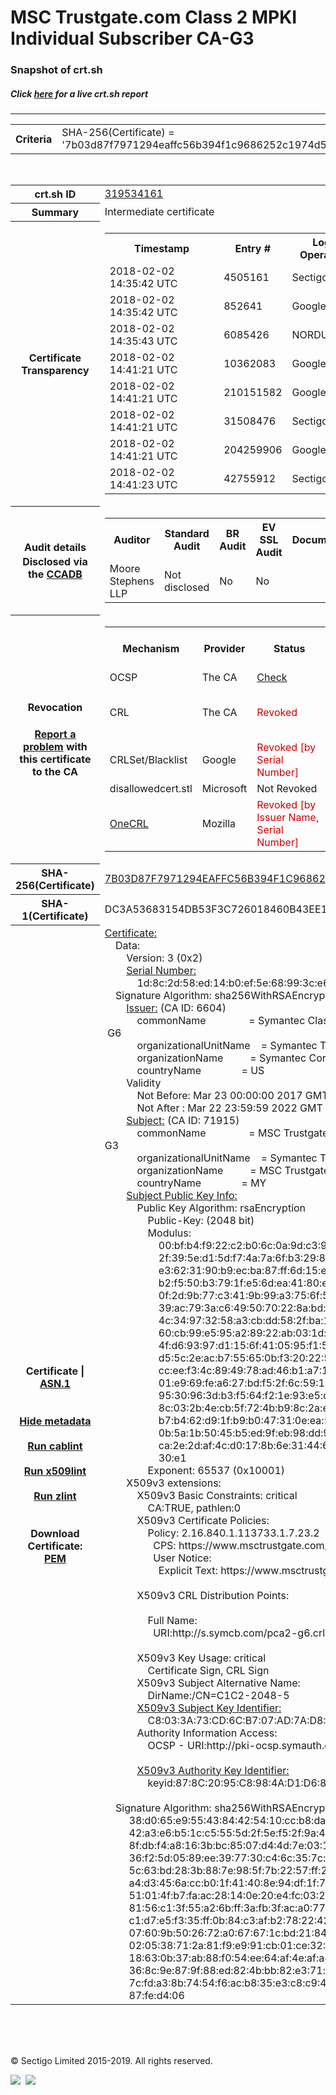 # MSC Trustgate.com Class 2 MPKI Individual Subscriber CA-G3
### Snapshot of crt.sh
##### Click [here](https://crt.sh/?q=7B03D87F7971294EAFFC56B394F1C9686252C1974D586D9EDE7350050400DAE6) for a live crt.sh report

---
<!DOCTYPE HTML PUBLIC "-//W3C//DTD HTML 4.0 Transitional//EN">
<HTML>

<BODY>

<TABLE>
  <TR>
    <TH class="outer">Criteria</TH>
    <TD class="outer">SHA-256(Certificate) = '7b03d87f7971294eaffc56b394f1c9686252c1974d586d9ede7350050400dae6'</TD>
  </TR>
</TABLE>
<BR>
<TABLE>
  <TR>
    <TH class="outer">crt.sh ID</TH>
    <TD class="outer"><A href="?id=319534161">319534161</A></TD>
  </TR>
  <TR>
    <TH class="outer">Summary</TH>
    <TD class="outer">Intermediate certificate</TD>
  </TR>
  <TR>
    <TH class="outer">Certificate<BR>Transparency</TH>
    <TD class="outer">
<TABLE class="options" style="margin-left:0px">
  <TR>
    <TH>Timestamp</TH>
    <TH>Entry #</TH>
    <TH>Log Operator</TH>
    <TH>Log URL</TH>
  </TR>
  <TR>
    <TD>2018-02-02&nbsp; <FONT class="small">14:35:42 UTC</FONT></TD>
    <TD>4505161</TD>
    <TD>Sectigo</TD>
    <TD>https://dodo.ct.comodo.com</TD>
  </TR>
  <TR>
    <TD>2018-02-02&nbsp; <FONT class="small">14:35:42 UTC</FONT></TD>
    <TD>852641</TD>
    <TD>Google</TD>
    <TD>https://ct.googleapis.com/submariner</TD>
  </TR>
  <TR>
    <TD>2018-02-02&nbsp; <FONT class="small">14:35:43 UTC</FONT></TD>
    <TD>6085426</TD>
    <TD>NORDUnet</TD>
    <TD>https://plausible.ct.nordu.net</TD>
  </TR>
  <TR>
    <TD>2018-02-02&nbsp; <FONT class="small">14:41:21 UTC</FONT></TD>
    <TD>10362083</TD>
    <TD>Google</TD>
    <TD>https://ct.googleapis.com/skydiver</TD>
  </TR>
  <TR>
    <TD>2018-02-02&nbsp; <FONT class="small">14:41:21 UTC</FONT></TD>
    <TD>210151582</TD>
    <TD>Google</TD>
    <TD>https://ct.googleapis.com/pilot</TD>
  </TR>
  <TR>
    <TD>2018-02-02&nbsp; <FONT class="small">14:41:21 UTC</FONT></TD>
    <TD>31508476</TD>
    <TD>Sectigo</TD>
    <TD>https://sabre.ct.comodo.com</TD>
  </TR>
  <TR>
    <TD>2018-02-02&nbsp; <FONT class="small">14:41:21 UTC</FONT></TD>
    <TD>204259906</TD>
    <TD>Google</TD>
    <TD>https://ct.googleapis.com/rocketeer</TD>
  </TR>
  <TR>
    <TD>2018-02-02&nbsp; <FONT class="small">14:41:23 UTC</FONT></TD>
    <TD>42755912</TD>
    <TD>Sectigo</TD>
    <TD>https://mammoth.ct.comodo.com</TD>
  </TR>
</TABLE>
    </TD>
  </TR>
  <TR>
    <TH class="outer">Audit details<BR>
      <DIV class="small" style="padding-top:3px">Disclosed via the
        <A href="//ccadb-public.secure.force.com/mozilla/PublicAllIntermediateCerts" target="_blank">CCADB</A></DIV>
    </TH>
    <TD class="outer">
<TABLE class="options" style="margin-left:0px">
  <TR>
    <TH>Auditor</TH>
    <TH>Standard Audit</TH>
    <TH>BR Audit</TH>
    <TH>EV SSL Audit</TH>
    <TH>Documents</TH>
    <TH>CCADB</TH>
    <TH>Root Owner / Certificate</TH>
  </TR>
  <TR>
    <TD style="vertical-align:middle">Moore Stephens LLP</TD>
    <TD>Not disclosed    <TD>No    <TD>No    <TD>
    </TD>
    <TD><A href="//ccadb.force.com/0011J00001DZ0GAQA1" target="_blank">0011J00001DZ0GAQA1</A></TD>
    <TD><A href="/?id=8983601">DigiCert</A></TD>
  </TR>
</TABLE>
    </TD>
  </TR>
  <TR>
    <TH class="outer">Revocation<BR><BR>
      <DIV class="small" style="padding-top:3px"><A href="?id=319534161&opt=problemreporting">Report a problem</A> with<BR>this certificate to the CA</DIV></TH>
    <TD class="outer">
      <TABLE class="options" style="margin-left:0px">
        <TR>
          <TH>Mechanism</TH>
          <TH>Provider</TH>
          <TH>Status</TH>
          <TH>Revocation Date</TH>
          <TH>Last Observed in CRL</TH>
          <TH>Last Checked <SPAN style="color:#CC0000;vertical-align:middle;font-size:70%;font-weight:normal">(Error)</SPAN></TH>
        </TR>
        <TR>
          <TD>OCSP</TD>
          <TD>The CA</TD>
          <TD><A href="?id=319534161&opt=ocsp">Check</A></TD>
          <TD><SPAN style="color:#888888">?</SPAN></TD>
          <TD><SPAN style="color:#888888">n/a</SPAN></TD>
          <TD><SPAN style="color:#888888">?</SPAN></TD>
        </TR>
        <TR>
          <TD>CRL</TD>
          <TD>The CA</TD>
          <TD><SPAN style="color:#CC0000">Revoked</SPAN></TD><TD>2019-03-18&nbsp; <FONT class="small">21:08:23 UTC</FONT></TD><TD>2019-09-25&nbsp; <FONT class="small">00:38:43 UTC</FONT></TD><TD>2019-12-04&nbsp; <FONT class="small">20:05:09 UTC</FONT></TD>
        </TR>
        <TR>
          <TD>CRLSet/Blacklist</TD>
          <TD>Google</TD>
          <TD><SPAN style="color:#CC0000">Revoked [by Serial Number]</SPAN></TD>
          <TD><SPAN style="color:#888888">n/a</SPAN></TD>
          <TD><SPAN style="color:#888888">n/a</SPAN></TD>
          <TD><SPAN style="color:#888888">n/a</SPAN></TD>
        </TR>
        <TR>
          <TD>disallowedcert.stl</TD>
          <TD>Microsoft</TD>
          <TD>Not Revoked</TD>
          <TD><SPAN style="color:#888888">n/a</SPAN></TD>
          <TD><SPAN style="color:#888888">n/a</SPAN></TD>
          <TD><SPAN style="color:#888888">n/a</SPAN></TD>
        </TR>
        <TR>
          <TD><A href="/mozilla-onecrl" target="_blank">OneCRL</A></TD>
          <TD>Mozilla</TD>
          <TD><SPAN style="color:#CC0000">Revoked [by Issuer Name, Serial Number]</SPAN></TD><TD><SPAN style="color:#888888">Unknown</SPAN></TD>
          <TD><SPAN style="color:#888888">n/a</SPAN></TD>
          <TD><SPAN style="color:#888888">n/a</SPAN></TD>
        </TR>
      </TABLE>
    </TD>
  </TR>
  <TR>
    <TH class="outer">SHA-256(Certificate)</TH>
    <TD class="outer"><A href="//censys.io/certificates/7b03d87f7971294eaffc56b394f1c9686252c1974d586d9ede7350050400dae6">7B03D87F7971294EAFFC56B394F1C9686252C1974D586D9EDE7350050400DAE6</A></TD>
  </TR>
  <TR>
    <TH class="outer">SHA-1(Certificate)</TH>
    <TD class="outer">DC3A53683154DB53F3C726018460B43EE15FAD9C</TD>
  </TR>
  <TR>
    <TH class="outer">Certificate | <A href="?asn1=319534161">ASN.1</A>
      <SPAN class="small"><BR>
      <BR><BR><A href="?id=319534161&opt=nometadata">Hide metadata</A>
      <BR><BR><A href="?id=319534161&opt=cablint">Run cablint</A>
      <BR><BR><A href="?id=319534161&opt=x509lint">Run x509lint</A>
      <BR><BR><A href="?id=319534161&opt=zlint">Run zlint</A>
      <BR><BR><BR>Download Certificate: <A href="?d=319534161">PEM</A>
      </SPAN>
    </TH>
    <TD class="text"><A href="?d=319534161">Certificate:</A><BR>&nbsp;&nbsp;&nbsp;&nbsp;Data:<BR>&nbsp;&nbsp;&nbsp;&nbsp;&nbsp;&nbsp;&nbsp;&nbsp;Version:&nbsp;3&nbsp;(0x2)<BR>&nbsp;&nbsp;&nbsp;&nbsp;&nbsp;&nbsp;&nbsp;&nbsp;<A href="?serial=1d8c2d58ed14b0ef5e68993ce64bc7df">Serial&nbsp;Number:</A><BR>&nbsp;&nbsp;&nbsp;&nbsp;&nbsp;&nbsp;&nbsp;&nbsp;&nbsp;&nbsp;&nbsp;&nbsp;1d:8c:2d:58:ed:14:b0:ef:5e:68:99:3c:e6:4b:c7:df<BR>&nbsp;&nbsp;&nbsp;&nbsp;Signature&nbsp;Algorithm:&nbsp;sha256WithRSAEncryption<BR>&nbsp;&nbsp;&nbsp;&nbsp;&nbsp;&nbsp;&nbsp;&nbsp;<A href="?caid=6604">Issuer:</A> <SPAN class="small">(CA ID: 6604)</SPAN><BR>&nbsp;&nbsp;&nbsp;&nbsp;&nbsp;&nbsp;&nbsp;&nbsp;&nbsp;&nbsp;&nbsp;&nbsp;commonName&nbsp;&nbsp;&nbsp;&nbsp;&nbsp;&nbsp;&nbsp;&nbsp;&nbsp;&nbsp;&nbsp;&nbsp;&nbsp;&nbsp;&nbsp;&nbsp;=&nbsp;Symantec&nbsp;Class&nbsp;2&nbsp;Public&nbsp;Primary&nbsp;Certification&nbsp;Authority&nbsp;-&nbsp;G6<BR>&nbsp;&nbsp;&nbsp;&nbsp;&nbsp;&nbsp;&nbsp;&nbsp;&nbsp;&nbsp;&nbsp;&nbsp;organizationalUnitName&nbsp;&nbsp;&nbsp;&nbsp;=&nbsp;Symantec&nbsp;Trust&nbsp;Network<BR>&nbsp;&nbsp;&nbsp;&nbsp;&nbsp;&nbsp;&nbsp;&nbsp;&nbsp;&nbsp;&nbsp;&nbsp;organizationName&nbsp;&nbsp;&nbsp;&nbsp;&nbsp;&nbsp;&nbsp;&nbsp;&nbsp;&nbsp;=&nbsp;Symantec&nbsp;Corporation<BR>&nbsp;&nbsp;&nbsp;&nbsp;&nbsp;&nbsp;&nbsp;&nbsp;&nbsp;&nbsp;&nbsp;&nbsp;countryName&nbsp;&nbsp;&nbsp;&nbsp;&nbsp;&nbsp;&nbsp;&nbsp;&nbsp;&nbsp;&nbsp;&nbsp;&nbsp;&nbsp;&nbsp;=&nbsp;US<BR>&nbsp;&nbsp;&nbsp;&nbsp;&nbsp;&nbsp;&nbsp;&nbsp;Validity<BR>&nbsp;&nbsp;&nbsp;&nbsp;&nbsp;&nbsp;&nbsp;&nbsp;&nbsp;&nbsp;&nbsp;&nbsp;Not&nbsp;Before:&nbsp;Mar&nbsp;23&nbsp;00:00:00&nbsp;2017&nbsp;GMT<BR>&nbsp;&nbsp;&nbsp;&nbsp;&nbsp;&nbsp;&nbsp;&nbsp;&nbsp;&nbsp;&nbsp;&nbsp;Not&nbsp;After&nbsp;:&nbsp;Mar&nbsp;22&nbsp;23:59:59&nbsp;2022&nbsp;GMT<BR>&nbsp;&nbsp;&nbsp;&nbsp;&nbsp;&nbsp;&nbsp;&nbsp;<A href="?caid=71915">Subject:</A> <SPAN class="small">(CA ID: 71915)</SPAN><BR>&nbsp;&nbsp;&nbsp;&nbsp;&nbsp;&nbsp;&nbsp;&nbsp;&nbsp;&nbsp;&nbsp;&nbsp;commonName&nbsp;&nbsp;&nbsp;&nbsp;&nbsp;&nbsp;&nbsp;&nbsp;&nbsp;&nbsp;&nbsp;&nbsp;&nbsp;&nbsp;&nbsp;&nbsp;=&nbsp;MSC&nbsp;Trustgate.com&nbsp;Class&nbsp;2&nbsp;MPKI&nbsp;Individual&nbsp;Subscriber&nbsp;CA-G3<BR>&nbsp;&nbsp;&nbsp;&nbsp;&nbsp;&nbsp;&nbsp;&nbsp;&nbsp;&nbsp;&nbsp;&nbsp;organizationalUnitName&nbsp;&nbsp;&nbsp;&nbsp;=&nbsp;Symantec&nbsp;Trust&nbsp;Network<BR>&nbsp;&nbsp;&nbsp;&nbsp;&nbsp;&nbsp;&nbsp;&nbsp;&nbsp;&nbsp;&nbsp;&nbsp;organizationName&nbsp;&nbsp;&nbsp;&nbsp;&nbsp;&nbsp;&nbsp;&nbsp;&nbsp;&nbsp;=&nbsp;MSC&nbsp;Trustgate.com&nbsp;Sdn.&nbsp;Bhd.<BR>&nbsp;&nbsp;&nbsp;&nbsp;&nbsp;&nbsp;&nbsp;&nbsp;&nbsp;&nbsp;&nbsp;&nbsp;countryName&nbsp;&nbsp;&nbsp;&nbsp;&nbsp;&nbsp;&nbsp;&nbsp;&nbsp;&nbsp;&nbsp;&nbsp;&nbsp;&nbsp;&nbsp;=&nbsp;MY<BR>&nbsp;&nbsp;&nbsp;&nbsp;&nbsp;&nbsp;&nbsp;&nbsp;<A href="?spkisha256=deede77297810994e98a4fbddfc16e822d973aa16e61443a30800f34d69d92fd">Subject&nbsp;Public&nbsp;Key&nbsp;Info:</A><BR>&nbsp;&nbsp;&nbsp;&nbsp;&nbsp;&nbsp;&nbsp;&nbsp;&nbsp;&nbsp;&nbsp;&nbsp;Public&nbsp;Key&nbsp;Algorithm:&nbsp;rsaEncryption<BR>&nbsp;&nbsp;&nbsp;&nbsp;&nbsp;&nbsp;&nbsp;&nbsp;&nbsp;&nbsp;&nbsp;&nbsp;&nbsp;&nbsp;&nbsp;&nbsp;Public-Key:&nbsp;(2048&nbsp;bit)<BR>&nbsp;&nbsp;&nbsp;&nbsp;&nbsp;&nbsp;&nbsp;&nbsp;&nbsp;&nbsp;&nbsp;&nbsp;&nbsp;&nbsp;&nbsp;&nbsp;Modulus:<BR>&nbsp;&nbsp;&nbsp;&nbsp;&nbsp;&nbsp;&nbsp;&nbsp;&nbsp;&nbsp;&nbsp;&nbsp;&nbsp;&nbsp;&nbsp;&nbsp;&nbsp;&nbsp;&nbsp;&nbsp;00:bf:b4:f9:22:c2:b0:6c:0a:9d:c3:9d:b8:c1:6b:<BR>&nbsp;&nbsp;&nbsp;&nbsp;&nbsp;&nbsp;&nbsp;&nbsp;&nbsp;&nbsp;&nbsp;&nbsp;&nbsp;&nbsp;&nbsp;&nbsp;&nbsp;&nbsp;&nbsp;&nbsp;2f:39:5e:d1:5d:f7:4a:7a:6f:b3:29:8b:67:9b:50:<BR>&nbsp;&nbsp;&nbsp;&nbsp;&nbsp;&nbsp;&nbsp;&nbsp;&nbsp;&nbsp;&nbsp;&nbsp;&nbsp;&nbsp;&nbsp;&nbsp;&nbsp;&nbsp;&nbsp;&nbsp;e3:62:31:90:b9:ec:ba:87:ff:6d:15:ed:c0:ba:c2:<BR>&nbsp;&nbsp;&nbsp;&nbsp;&nbsp;&nbsp;&nbsp;&nbsp;&nbsp;&nbsp;&nbsp;&nbsp;&nbsp;&nbsp;&nbsp;&nbsp;&nbsp;&nbsp;&nbsp;&nbsp;b2:f5:50:b3:79:1f:e5:6d:ea:41:80:e1:51:ee:a0:<BR>&nbsp;&nbsp;&nbsp;&nbsp;&nbsp;&nbsp;&nbsp;&nbsp;&nbsp;&nbsp;&nbsp;&nbsp;&nbsp;&nbsp;&nbsp;&nbsp;&nbsp;&nbsp;&nbsp;&nbsp;0f:2d:9b:77:c3:41:9b:99:a3:75:6f:52:54:6b:20:<BR>&nbsp;&nbsp;&nbsp;&nbsp;&nbsp;&nbsp;&nbsp;&nbsp;&nbsp;&nbsp;&nbsp;&nbsp;&nbsp;&nbsp;&nbsp;&nbsp;&nbsp;&nbsp;&nbsp;&nbsp;39:ac:79:3a:c6:49:50:70:22:8a:bd:32:c5:bd:27:<BR>&nbsp;&nbsp;&nbsp;&nbsp;&nbsp;&nbsp;&nbsp;&nbsp;&nbsp;&nbsp;&nbsp;&nbsp;&nbsp;&nbsp;&nbsp;&nbsp;&nbsp;&nbsp;&nbsp;&nbsp;4c:34:97:32:58:a3:cb:dd:58:2f:ba:17:07:8c:5c:<BR>&nbsp;&nbsp;&nbsp;&nbsp;&nbsp;&nbsp;&nbsp;&nbsp;&nbsp;&nbsp;&nbsp;&nbsp;&nbsp;&nbsp;&nbsp;&nbsp;&nbsp;&nbsp;&nbsp;&nbsp;60:cb:99:e5:95:a2:89:22:ab:03:1d:92:40:bc:a4:<BR>&nbsp;&nbsp;&nbsp;&nbsp;&nbsp;&nbsp;&nbsp;&nbsp;&nbsp;&nbsp;&nbsp;&nbsp;&nbsp;&nbsp;&nbsp;&nbsp;&nbsp;&nbsp;&nbsp;&nbsp;4f:d6:93:97:d1:15:6f:41:05:95:f1:51:fc:7e:4a:<BR>&nbsp;&nbsp;&nbsp;&nbsp;&nbsp;&nbsp;&nbsp;&nbsp;&nbsp;&nbsp;&nbsp;&nbsp;&nbsp;&nbsp;&nbsp;&nbsp;&nbsp;&nbsp;&nbsp;&nbsp;d5:5c:2e:ac:b7:55:65:0b:f3:20:22:51:22:6c:0f:<BR>&nbsp;&nbsp;&nbsp;&nbsp;&nbsp;&nbsp;&nbsp;&nbsp;&nbsp;&nbsp;&nbsp;&nbsp;&nbsp;&nbsp;&nbsp;&nbsp;&nbsp;&nbsp;&nbsp;&nbsp;cc:ee:f3:4c:89:49:78:ad:46:b1:a7:1f:b3:49:ab:<BR>&nbsp;&nbsp;&nbsp;&nbsp;&nbsp;&nbsp;&nbsp;&nbsp;&nbsp;&nbsp;&nbsp;&nbsp;&nbsp;&nbsp;&nbsp;&nbsp;&nbsp;&nbsp;&nbsp;&nbsp;01:e9:69:fe:a6:27:bd:f5:2f:6c:59:19:66:0c:d7:<BR>&nbsp;&nbsp;&nbsp;&nbsp;&nbsp;&nbsp;&nbsp;&nbsp;&nbsp;&nbsp;&nbsp;&nbsp;&nbsp;&nbsp;&nbsp;&nbsp;&nbsp;&nbsp;&nbsp;&nbsp;95:30:96:3d:b3:f5:64:f2:1e:93:e5:d0:85:c7:87:<BR>&nbsp;&nbsp;&nbsp;&nbsp;&nbsp;&nbsp;&nbsp;&nbsp;&nbsp;&nbsp;&nbsp;&nbsp;&nbsp;&nbsp;&nbsp;&nbsp;&nbsp;&nbsp;&nbsp;&nbsp;8c:03:2b:4e:cb:5f:72:4b:b9:8c:2a:e7:3c:4f:af:<BR>&nbsp;&nbsp;&nbsp;&nbsp;&nbsp;&nbsp;&nbsp;&nbsp;&nbsp;&nbsp;&nbsp;&nbsp;&nbsp;&nbsp;&nbsp;&nbsp;&nbsp;&nbsp;&nbsp;&nbsp;b7:b4:62:d9:1f:b9:b0:47:31:0e:ea:5f:cb:3d:10:<BR>&nbsp;&nbsp;&nbsp;&nbsp;&nbsp;&nbsp;&nbsp;&nbsp;&nbsp;&nbsp;&nbsp;&nbsp;&nbsp;&nbsp;&nbsp;&nbsp;&nbsp;&nbsp;&nbsp;&nbsp;0b:5a:1b:50:45:b5:ed:9f:eb:98:dd:9e:9d:39:be:<BR>&nbsp;&nbsp;&nbsp;&nbsp;&nbsp;&nbsp;&nbsp;&nbsp;&nbsp;&nbsp;&nbsp;&nbsp;&nbsp;&nbsp;&nbsp;&nbsp;&nbsp;&nbsp;&nbsp;&nbsp;ca:2e:2d:af:4c:d0:17:8b:6e:31:44:69:be:6c:0f:<BR>&nbsp;&nbsp;&nbsp;&nbsp;&nbsp;&nbsp;&nbsp;&nbsp;&nbsp;&nbsp;&nbsp;&nbsp;&nbsp;&nbsp;&nbsp;&nbsp;&nbsp;&nbsp;&nbsp;&nbsp;30:e1<BR>&nbsp;&nbsp;&nbsp;&nbsp;&nbsp;&nbsp;&nbsp;&nbsp;&nbsp;&nbsp;&nbsp;&nbsp;&nbsp;&nbsp;&nbsp;&nbsp;Exponent:&nbsp;65537&nbsp;(0x10001)<BR>&nbsp;&nbsp;&nbsp;&nbsp;&nbsp;&nbsp;&nbsp;&nbsp;X509v3&nbsp;extensions:<BR>&nbsp;&nbsp;&nbsp;&nbsp;&nbsp;&nbsp;&nbsp;&nbsp;&nbsp;&nbsp;&nbsp;&nbsp;X509v3&nbsp;Basic&nbsp;Constraints:&nbsp;critical<BR>&nbsp;&nbsp;&nbsp;&nbsp;&nbsp;&nbsp;&nbsp;&nbsp;&nbsp;&nbsp;&nbsp;&nbsp;&nbsp;&nbsp;&nbsp;&nbsp;CA:TRUE,&nbsp;pathlen:0<BR>&nbsp;&nbsp;&nbsp;&nbsp;&nbsp;&nbsp;&nbsp;&nbsp;&nbsp;&nbsp;&nbsp;&nbsp;X509v3&nbsp;Certificate&nbsp;Policies:&nbsp;<BR>&nbsp;&nbsp;&nbsp;&nbsp;&nbsp;&nbsp;&nbsp;&nbsp;&nbsp;&nbsp;&nbsp;&nbsp;&nbsp;&nbsp;&nbsp;&nbsp;Policy:&nbsp;2.16.840.1.113733.1.7.23.2<BR>&nbsp;&nbsp;&nbsp;&nbsp;&nbsp;&nbsp;&nbsp;&nbsp;&nbsp;&nbsp;&nbsp;&nbsp;&nbsp;&nbsp;&nbsp;&nbsp;&nbsp;&nbsp;CPS:&nbsp;https://www.msctrustgate.com/cps<BR>&nbsp;&nbsp;&nbsp;&nbsp;&nbsp;&nbsp;&nbsp;&nbsp;&nbsp;&nbsp;&nbsp;&nbsp;&nbsp;&nbsp;&nbsp;&nbsp;&nbsp;&nbsp;User&nbsp;Notice:<BR>&nbsp;&nbsp;&nbsp;&nbsp;&nbsp;&nbsp;&nbsp;&nbsp;&nbsp;&nbsp;&nbsp;&nbsp;&nbsp;&nbsp;&nbsp;&nbsp;&nbsp;&nbsp;&nbsp;&nbsp;Explicit&nbsp;Text:&nbsp;https://www.msctrustgate.com/rpa<BR><BR>&nbsp;&nbsp;&nbsp;&nbsp;&nbsp;&nbsp;&nbsp;&nbsp;&nbsp;&nbsp;&nbsp;&nbsp;X509v3&nbsp;CRL&nbsp;Distribution&nbsp;Points:&nbsp;<BR><BR>&nbsp;&nbsp;&nbsp;&nbsp;&nbsp;&nbsp;&nbsp;&nbsp;&nbsp;&nbsp;&nbsp;&nbsp;&nbsp;&nbsp;&nbsp;&nbsp;Full&nbsp;Name:<BR>&nbsp;&nbsp;&nbsp;&nbsp;&nbsp;&nbsp;&nbsp;&nbsp;&nbsp;&nbsp;&nbsp;&nbsp;&nbsp;&nbsp;&nbsp;&nbsp;&nbsp;&nbsp;URI:http://s.symcb.com/pca2-g6.crl<BR><BR>&nbsp;&nbsp;&nbsp;&nbsp;&nbsp;&nbsp;&nbsp;&nbsp;&nbsp;&nbsp;&nbsp;&nbsp;X509v3&nbsp;Key&nbsp;Usage:&nbsp;critical<BR>&nbsp;&nbsp;&nbsp;&nbsp;&nbsp;&nbsp;&nbsp;&nbsp;&nbsp;&nbsp;&nbsp;&nbsp;&nbsp;&nbsp;&nbsp;&nbsp;Certificate&nbsp;Sign,&nbsp;CRL&nbsp;Sign<BR>&nbsp;&nbsp;&nbsp;&nbsp;&nbsp;&nbsp;&nbsp;&nbsp;&nbsp;&nbsp;&nbsp;&nbsp;X509v3&nbsp;Subject&nbsp;Alternative&nbsp;Name:&nbsp;<BR>&nbsp;&nbsp;&nbsp;&nbsp;&nbsp;&nbsp;&nbsp;&nbsp;&nbsp;&nbsp;&nbsp;&nbsp;&nbsp;&nbsp;&nbsp;&nbsp;DirName:/CN=C1C2-2048-5<BR>&nbsp;&nbsp;&nbsp;&nbsp;&nbsp;&nbsp;&nbsp;&nbsp;&nbsp;&nbsp;&nbsp;&nbsp;<A href="?ski=c8033a73cd6cb707ad7ad8cca19c06491af14b60">X509v3&nbsp;Subject&nbsp;Key&nbsp;Identifier:</A><BR>&nbsp;&nbsp;&nbsp;&nbsp;&nbsp;&nbsp;&nbsp;&nbsp;&nbsp;&nbsp;&nbsp;&nbsp;&nbsp;&nbsp;&nbsp;&nbsp;C8:03:3A:73:CD:6C:B7:07:AD:7A:D8:CC:A1:9C:06:49:1A:F1:4B:60<BR>&nbsp;&nbsp;&nbsp;&nbsp;&nbsp;&nbsp;&nbsp;&nbsp;&nbsp;&nbsp;&nbsp;&nbsp;Authority&nbsp;Information&nbsp;Access:&nbsp;<BR>&nbsp;&nbsp;&nbsp;&nbsp;&nbsp;&nbsp;&nbsp;&nbsp;&nbsp;&nbsp;&nbsp;&nbsp;&nbsp;&nbsp;&nbsp;&nbsp;OCSP&nbsp;-&nbsp;URI:http://pki-ocsp.symauth.com<BR><BR>&nbsp;&nbsp;&nbsp;&nbsp;&nbsp;&nbsp;&nbsp;&nbsp;&nbsp;&nbsp;&nbsp;&nbsp;<A href="?ski=878c2095c8984ad1d680064a903444df1c4dbfb0">X509v3&nbsp;Authority&nbsp;Key&nbsp;Identifier:</A><BR>&nbsp;&nbsp;&nbsp;&nbsp;&nbsp;&nbsp;&nbsp;&nbsp;&nbsp;&nbsp;&nbsp;&nbsp;&nbsp;&nbsp;&nbsp;&nbsp;keyid:87:8C:20:95:C8:98:4A:D1:D6:80:06:4A:90:34:44:DF:1C:4D:BF:B0<BR><BR>&nbsp;&nbsp;&nbsp;&nbsp;Signature&nbsp;Algorithm:&nbsp;sha256WithRSAEncryption<BR>&nbsp;&nbsp;&nbsp;&nbsp;&nbsp;&nbsp;&nbsp;&nbsp;&nbsp;38:d0:65:e9:55:43:84:42:54:10:cc:b8:da:4e:3b:d3:a4:3a:<BR>&nbsp;&nbsp;&nbsp;&nbsp;&nbsp;&nbsp;&nbsp;&nbsp;&nbsp;42:a3:e6:b5:1c:c5:55:5d:2f:5e:f5:2f:9a:4e:1c:fd:d4:76:<BR>&nbsp;&nbsp;&nbsp;&nbsp;&nbsp;&nbsp;&nbsp;&nbsp;&nbsp;8f:db:f4:a8:16:3b:bc:85:07:d4:4d:7e:03:12:88:2e:5b:0c:<BR>&nbsp;&nbsp;&nbsp;&nbsp;&nbsp;&nbsp;&nbsp;&nbsp;&nbsp;36:f2:5d:05:89:ee:39:77:30:c4:6c:35:7c:e5:25:ad:f0:ec:<BR>&nbsp;&nbsp;&nbsp;&nbsp;&nbsp;&nbsp;&nbsp;&nbsp;&nbsp;5c:63:bd:28:3b:88:7e:98:5f:7b:22:57:ff:22:ee:03:16:3d:<BR>&nbsp;&nbsp;&nbsp;&nbsp;&nbsp;&nbsp;&nbsp;&nbsp;&nbsp;a4:d3:45:6a:cc:b0:1f:41:40:8e:94:df:1f:72:28:66:a5:6e:<BR>&nbsp;&nbsp;&nbsp;&nbsp;&nbsp;&nbsp;&nbsp;&nbsp;&nbsp;51:01:4f:b7:fa:ac:28:14:0e:20:e4:fc:03:25:30:06:9d:3c:<BR>&nbsp;&nbsp;&nbsp;&nbsp;&nbsp;&nbsp;&nbsp;&nbsp;&nbsp;81:56:c1:3f:55:a2:6b:ff:3a:fb:3f:ac:a0:77:61:63:e5:15:<BR>&nbsp;&nbsp;&nbsp;&nbsp;&nbsp;&nbsp;&nbsp;&nbsp;&nbsp;c1:d7:e5:f3:35:ff:0b:84:c3:af:b2:78:22:42:73:f2:85:35:<BR>&nbsp;&nbsp;&nbsp;&nbsp;&nbsp;&nbsp;&nbsp;&nbsp;&nbsp;07:60:9b:50:26:72:a0:67:67:1c:bd:21:84:3d:70:ba:2d:51:<BR>&nbsp;&nbsp;&nbsp;&nbsp;&nbsp;&nbsp;&nbsp;&nbsp;&nbsp;02:05:38:71:2a:81:f9:e9:91:cb:01:ce:32:07:0c:82:49:c3:<BR>&nbsp;&nbsp;&nbsp;&nbsp;&nbsp;&nbsp;&nbsp;&nbsp;&nbsp;18:63:0b:37:ab:88:f0:54:ee:64:af:4e:af:a8:66:52:f4:01:<BR>&nbsp;&nbsp;&nbsp;&nbsp;&nbsp;&nbsp;&nbsp;&nbsp;&nbsp;36:8c:9e:87:9f:88:ed:82:4b:bb:82:e3:71:e1:a1:f4:19:2f:<BR>&nbsp;&nbsp;&nbsp;&nbsp;&nbsp;&nbsp;&nbsp;&nbsp;&nbsp;7c:fd:a3:8b:74:54:f6:ac:b8:35:e3:c8:c9:42:df:4a:3e:c4:<BR>&nbsp;&nbsp;&nbsp;&nbsp;&nbsp;&nbsp;&nbsp;&nbsp;&nbsp;87:fe:d4:06<BR>    </TD>
  </TR>
</TABLE>

  <BR><BR><BR>

  <P class="copyright">&copy; Sectigo Limited 2015-2019. All rights reserved.</P>
  <DIV>
    <A href="https://sectigo.com/"><IMG src="/sectigo_s.png"></A>
    &nbsp;<A href="https://github.com/crtsh"><IMG src="/GitHub-Mark-32px.png"></A>
  </DIV>
</BODY>
</HTML>
